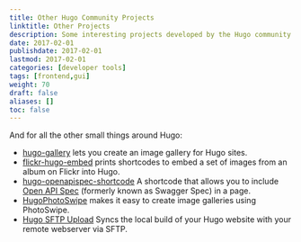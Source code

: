 ```yaml
---
title: Other Hugo Community Projects
linktitle: Other Projects
description: Some interesting projects developed by the Hugo community that don't quite fit into our other developer tool categories.
date: 2017-02-01
publishdate: 2017-02-01
lastmod: 2017-02-01
categories: [developer tools]
tags: [frontend,gui]
weight: 70
draft: false
aliases: []
toc: false
---
```


And for all the other small things around Hugo:

* [hugo-gallery](https://github.com/icecreammatt/hugo-gallery) lets you create an image gallery for Hugo sites.
* [flickr-hugo-embed](https://github.com/nikhilm/flickr-hugo-embed) prints shortcodes to embed a set of images from an album on Flickr into Hugo.
* [hugo-openapispec-shortcode](https://github.com/tenfourty/hugo-openapispec-shortcode) A shortcode that allows you to include [Open API Spec](https://openapis.org) (formerly known as Swagger Spec) in a page.
* [HugoPhotoSwipe](https://github.com/GjjvdBurg/HugoPhotoSwipe) makes it easy to create image galleries using PhotoSwipe.
* [Hugo SFTP Upload](https://github.com/thomasmey/HugoSftpUpload) Syncs the local build of your Hugo website with your remote webserver via SFTP.